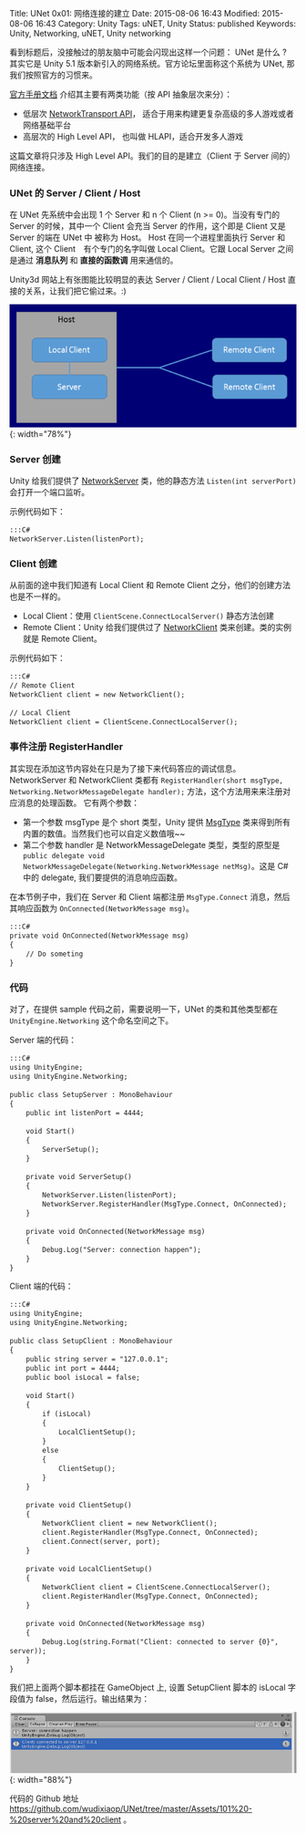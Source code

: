 Title: UNet 0x01: 网络连接的建立
Date: 2015-08-06 16:43
Modified: 2015-08-06 16:43
Category: Unity
Tags: uNET, Unity
Status: published
Keywords: Unity, Networking, uNET, Unity networking

看到标题后，没接触过的朋友脑中可能会闪现出这样一个问题： UNet 是什么 ? 其实它是 Unity 5.1 版本新引入的网络系统。官方论坛里面称这个系统为 UNet, 那我们按照官方的习惯来。

[官方手册文档](http://docs.unity3d.com/Manual/UNetOverview.html) 介绍其主要有两类功能（按 API 抽象层次来分）：

* 低层次 [NetworkTransport API](http://docs.unity3d.com/Manual/UNetUsingTransport.html)， 适合于用来构建更复杂高级的多人游戏或者网络基础平台
* 高层次的 High Level API， 也叫做 HLAPI，适合开发多人游戏

这篇文章将只涉及 High Level API。我们的目的是建立（Client 于 Server 间的）网络连接。


### UNet 的 Server / Client / Host

在 UNet 先系统中会出现 1 个 Server 和 n 个 Client (n >= 0)。当没有专门的 Server 的时候，其中一个 Client 会充当 Server 的作用，这个即是 Client 又是 Server 的端在 UNet 中
被称为 Host。 Host 在同一个进程里面执行 Server 和 Client, 这个 Client　有个专门的名字叫做 Local Client。它跟 Local Server 之间是通过 __消息队列__ 和 __直接的函数调__ 用来通信的。 

Unity3d 网站上有张图能比较明显的表达 Server / Client / Local Client / Host 直接的关系，让我们把它偷过来。:)

![NetworkHost](images/UNet/NetworkHost.png){: width="78%"}


### Server 创建

Unity 给我们提供了 [NetworkServer](http://docs.unity3d.com/ScriptReference/Networking.NetworkServer.html) 类，他的静态方法 `Listen(int serverPort)` 会打开一个端口监听。


示例代码如下：

	:::C#
    NetworkServer.Listen(listenPort);
	
### Client 创建

从前面的途中我们知道有 Local Client 和 Remote Client 之分，他们的创建方法也是不一样的。

* Local Client：使用 `ClientScene.ConnectLocalServer()` 静态方法创建
* Remote Client：Unity 给我们提供过了 [NetworkClient](http://docs.unity3d.com/ScriptReference/Networking.NetworkClient.html) 类来创建。类的实例就是 Remote Client。


示例代码如下：


	:::C#
	// Remote Client
	NetworkClient client = new NetworkClient(); 
	
	// Local Client
	NetworkClient client = ClientScene.ConnectLocalServer();
	
	
### 事件注册 RegisterHandler

其实现在添加这节内容处在只是为了接下来代码答应的调试信息。NetworkServer 和 NetworkClient 类都有 `RegisterHandler(short msgType, Networking.NetworkMessageDelegate handler);` 方法，这个方法用来来注册对应消息的处理函数。
它有两个参数：

* 第一个参数 msgType 是个 short 类型，Unity 提供 [MsgType](http://docs.unity3d.com/ScriptReference/Networking.MsgType.html) 类来得到所有内置的数值。当然我们也可以自定义数值哦~~
* 第二个参数 handler 是 NetworkMessageDelegate 类型，类型的原型是 `public delegate void NetworkMessageDelegate(Networking.NetworkMessage netMsg)`。这是 C# 中的 delegate, 我们要提供的消息响应函数。


在本节例子中，我们在 Server 和 Client 端都注册 `MsgType.Connect` 消息，然后其响应函数为 `OnConnected(NetworkMessage msg)`。

	:::C#
	private void OnConnected(NetworkMessage msg)
    {
        // Do someting
    }
	

### 代码

对了，在提供 sample 代码之前，需要说明一下，UNet 的类和其他类型都在 `UnityEngine.Networking` 这个命名空间之下。

Server 端的代码：

	:::C#
	using UnityEngine;
	using UnityEngine.Networking;
	
	public class SetupServer : MonoBehaviour
	{
	    public int listenPort = 4444;
	
	    void Start()
	    {
	        ServerSetup();
	    }
	
	    private void ServerSetup()
	    {
	        NetworkServer.Listen(listenPort);
	        NetworkServer.RegisterHandler(MsgType.Connect, OnConnected);
	    }
	    
	    private void OnConnected(NetworkMessage msg)
	    {
	        Debug.Log("Server: connection happen");
	    }
	}


Client 端的代码：

	:::C#
	using UnityEngine;
	using UnityEngine.Networking;
	
	public class SetupClient : MonoBehaviour
	{
	    public string server = "127.0.0.1";
	    public int port = 4444;
	    public bool isLocal = false;
	
	    void Start()
	    {
	        if (isLocal)
	        {
	            LocalClientSetup();
	        }
	        else
	        {
	            ClientSetup();
	        }
	    }
	
	    private void ClientSetup()
	    {
	        NetworkClient client = new NetworkClient();
	        client.RegisterHandler(MsgType.Connect, OnConnected);
	        client.Connect(server, port);
	    }
		
	    private void LocalClientSetup()
	    {
	        NetworkClient client = ClientScene.ConnectLocalServer();
	        client.RegisterHandler(MsgType.Connect, OnConnected);
	    }
	    
	    private void OnConnected(NetworkMessage msg) 
	    {
	        Debug.Log(string.Format("Client: connected to server {0}", server));
	    }
	}

我们把上面两个脚本都挂在 GameObject 上, 设置 SetupClient 脚本的 isLocal 字段值为 false，然后运行。输出结果为：

![output](images/UNet/outputResult.PNG){: width="88%"}


代码的 Github 地址 <https://github.com/wudixiaop/UNet/tree/master/Assets/101%20-%20server%20and%20client> 。